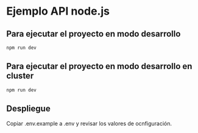 # Ejemplo API node.js

## Para ejecutar el proyecto en modo desarrollo
 
 `npm run dev`

## Para ejecutar el proyecto en modo desarrollo en cluster

`npm run dev`

## Despliegue

Copiar .env.example a .env y revisar los valores de ocnfiguración.